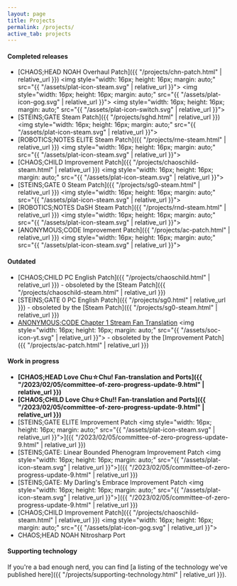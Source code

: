 ```yaml
---
layout: page
title: Projects
permalink: /projects/
active_tab: projects
---
```


#### Completed releases

* [CHAOS;HEAD NOAH Overhaul Patch]({{ "/projects/chn-patch.html" | relative_url }})
    <img style="width: 16px; height: 16px; margin: auto;" src="{{ "/assets/plat-icon-steam.svg" | relative_url }}">
    <img style="width: 16px; height: 16px; margin: auto;" src="{{ "/assets/plat-icon-gog.svg" | relative_url }}">
    <img style="width: 16px; height: 16px; margin: auto;" src="{{ "/assets/plat-icon-switch.svg" | relative_url }}">
* [STEINS;GATE Steam Patch]({{ "/projects/sghd.html" | relative_url }}) 
    <img style="width: 16px; height: 16px; margin: auto;" src="{{ "/assets/plat-icon-steam.svg" | relative_url }}">
* [ROBOTICS;NOTES ELITE Steam Patch]({{ "/projects/rne-steam.html" | relative_url }})
    <img style="width: 16px; height: 16px; margin: auto;" src="{{ "/assets/plat-icon-steam.svg" | relative_url }}">
* [CHAOS;CHILD Improvement Patch]({{ "/projects/chaoschild-steam.html" | relative_url }})
    <img style="width: 16px; height: 16px; margin: auto;" src="{{ "/assets/plat-icon-steam.svg" | relative_url }}">
* [STEINS;GATE 0 Steam Patch]({{ "/projects/sg0-steam.html" | relative_url }})
    <img style="width: 16px; height: 16px; margin: auto;" src="{{ "/assets/plat-icon-steam.svg" | relative_url }}">
* [ROBOTICS;NOTES DaSH Steam Patch]({{ "/projects/rnd-steam.html" | relative_url }})
    <img style="width: 16px; height: 16px; margin: auto;" src="{{ "/assets/plat-icon-steam.svg" | relative_url }}">
* [ANONYMOUS;CODE Improvement Patch]({{ "/projects/ac-patch.html" | relative_url }})
    <img style="width: 16px; height: 16px; margin: auto;" src="{{ "/assets/plat-icon-steam.svg" | relative_url }}">

#### Outdated

* [CHAOS;CHILD PC English Patch]({{ "/projects/chaoschild.html" | relative_url }}) - obsoleted by the [Steam Patch]({{ "/projects/chaoschild-steam.html" | relative_url }})
* [STEINS;GATE 0 PC English Patch]({{ "/projects/sg0.html" | relative_url }}) - obsoleted by the [Steam Patch]({{ "/projects/sg0-steam.html" | relative_url }})
* [ANONYMOUS;CODE Chapter 1 Stream Fan Translation](https://www.youtube.com/playlist?list=PLeViZIz-t1nfNxhH1MUmD6xzSU9c7n6_8)
    <img style="width: 16px; height: 16px; margin: auto;" src="{{ "/assets/soc-icon-yt.svg" | relative_url }}"> - obsoleted by the [Improvement Patch]({{ "/projects/ac-patch.html" | relative_url }})

#### Work in progress
* **[CHAOS;HEAD Love Chu☆Chu! Fan-translation and Ports]({{ "/2023/02/05/committee-of-zero-progress-update-9.html" | relative_url }})**
* **[CHAOS;CHILD Love Chu☆Chu!! Fan-translation and Ports]({{ "/2023/02/05/committee-of-zero-progress-update-9.html" | relative_url }})**
* [STEINS;GATE ELITE Improvement Patch
    <img style="width: 16px; height: 16px; margin: auto;" src="{{ "/assets/plat-icon-steam.svg" | relative_url }}">]({{ "/2023/02/05/committee-of-zero-progress-update-9.html" | relative_url }})
* [STEINS;GATE: Linear Bounded Phenogram Improvement Patch
    <img style="width: 16px; height: 16px; margin: auto;" src="{{ "/assets/plat-icon-steam.svg" | relative_url }}">]({{ "/2023/02/05/committee-of-zero-progress-update-9.html" | relative_url }})
* [STEINS;GATE: My Darling's Embrace Improvement Patch
    <img style="width: 16px; height: 16px; margin: auto;" src="{{ "/assets/plat-icon-steam.svg" | relative_url }}">]({{ "/2023/02/05/committee-of-zero-progress-update-9.html" | relative_url }})
* [CHAOS;CHILD Improvement Patch]({{ "/projects/chaoschild-steam.html" | relative_url }})
    <img style="width: 16px; height: 16px; margin: auto;" src="{{ "/assets/plat-icon-gog.svg" | relative_url }}">
* CHAOS;HEAD NOAH Nitrosharp Port

#### Supporting technology

If you're a bad enough nerd, you can find [a listing of the technology we've published here]({{ "/projects/supporting-technology.html" | relative_url }}).
